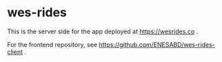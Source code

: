 # wes-rides

This is the server side for the app deployed at https://wesrides.co .

For the frontend repository, see https://github.com/ENESABD/wes-rides-client .
